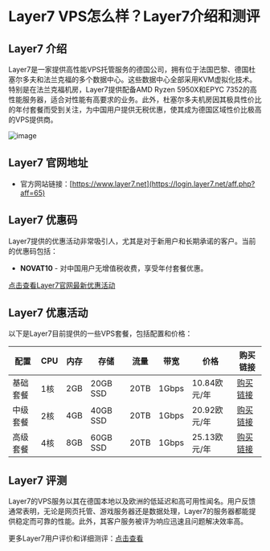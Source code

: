 # Layer7 VPS怎么样？Layer7介绍和测评

## Layer7 介绍
Layer7是一家提供高性能VPS托管服务的德国公司，拥有位于法国巴黎、德国杜塞尔多夫和法兰克福的多个数据中心。这些数据中心全部采用KVM虚拟化技术。特别是在法兰克福机房，Layer7提供配备AMD Ryzen 5950X和EPYC 7352的高性能服务器，适合对性能有高要求的业务。此外，杜塞尔多夫机房因其极具性价比的年付套餐而受到关注，为中国用户提供无税优惠，使其成为德国区域性价比极高的VPS提供商。

![image](https://github.com/cottonayla/Layer7/assets/169529351/09271e38-d4af-4335-8b45-626204a9904e)

## Layer7 官网地址
- 官方网站链接：[https://www.layer7.net](https://login.layer7.net/aff.php?aff=65)

## Layer7 优惠码
Layer7提供的优惠活动非常吸引人，尤其是对于新用户和长期承诺的客户。当前的优惠码包括：
- **NOVAT10** - 对中国用户无增值税收费，享受年付套餐优惠。

[点击查看Layer7官网最新优惠活动](https://login.layer7.net/aff.php?aff=65)

## Layer7 优惠活动

以下是Layer7目前提供的一些VPS套餐，包括配置和价格：

| 配置        | CPU     | 内存  | 存储   | 流量   | 带宽  | 价格       | 购买链接                                |
|-----------|---------|-------|--------|--------|-------|------------|----------------------------------------|
| 基础套餐    | 1核     | 2GB   | 20GB SSD | 20TB   | 1Gbps | 10.84欧元/年 | [购买链接](https://login.layer7.net/aff.php?aff=65) |
| 中级套餐    | 2核     | 4GB   | 40GB SSD | 20TB   | 1Gbps | 20.92欧元/年 | [购买链接](https://login.layer7.net/aff.php?aff=65) |
| 高级套餐    | 4核     | 8GB   | 60GB SSD | 20TB   | 1Gbps | 25.13欧元/年 | [购买链接](https://login.layer7.net/aff.php?aff=65) |

## Layer7 评测
Layer7的VPS服务以其在德国本地以及欧洲的低延迟和高可用性闻名。用户反馈通常表明，无论是网页托管、游戏服务器还是数据处理，Layer7的服务器都能提供稳定而可靠的性能。此外，其客户服务被评为响应迅速且问题解决效率高。

更多Layer7用户评价和详细测评：[点击查看](https://login.layer7.net/aff.php?aff=65)
